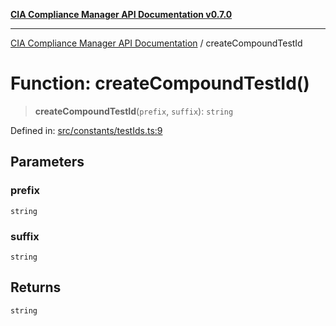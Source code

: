 [**CIA Compliance Manager API Documentation v0.7.0**](../README.md)

***

[CIA Compliance Manager API Documentation](../globals.md) / createCompoundTestId

# Function: createCompoundTestId()

> **createCompoundTestId**(`prefix`, `suffix`): `string`

Defined in: [src/constants/testIds.ts:9](https://github.com/Hack23/cia-compliance-manager/blob/main/src/constants/testIds.ts#L9)

## Parameters

### prefix

`string`

### suffix

`string`

## Returns

`string`
